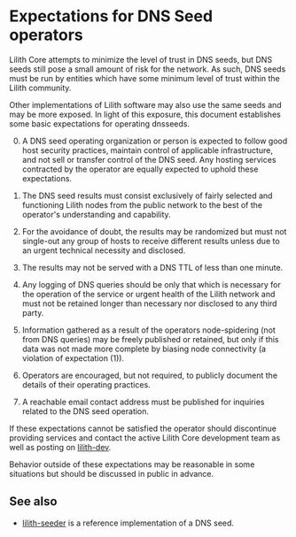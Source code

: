 Expectations for DNS Seed operators
====================================

Lilith Core attempts to minimize the level of trust in DNS seeds,
but DNS seeds still pose a small amount of risk for the network.
As such, DNS seeds must be run by entities which have some minimum
level of trust within the Lilith community.

Other implementations of Lilith software may also use the same
seeds and may be more exposed. In light of this exposure, this
document establishes some basic expectations for operating dnsseeds.

0. A DNS seed operating organization or person is expected to follow good
host security practices, maintain control of applicable infrastructure,
and not sell or transfer control of the DNS seed. Any hosting services
contracted by the operator are equally expected to uphold these expectations.

1. The DNS seed results must consist exclusively of fairly selected and
functioning Lilith nodes from the public network to the best of the
operator's understanding and capability.

2. For the avoidance of doubt, the results may be randomized but must not
single-out any group of hosts to receive different results unless due to an
urgent technical necessity and disclosed.

3. The results may not be served with a DNS TTL of less than one minute.

4. Any logging of DNS queries should be only that which is necessary
for the operation of the service or urgent health of the Lilith
network and must not be retained longer than necessary nor disclosed
to any third party.

5. Information gathered as a result of the operators node-spidering
(not from DNS queries) may be freely published or retained, but only
if this data was not made more complete by biasing node connectivity
(a violation of expectation (1)).

6. Operators are encouraged, but not required, to publicly document the
details of their operating practices.

7. A reachable email contact address must be published for inquiries
related to the DNS seed operation.

If these expectations cannot be satisfied the operator should
discontinue providing services and contact the active Lilith
Core development team as well as posting on
[lilith-dev](https://groups.google.com/forum/#!forum/lilith-dev).

Behavior outside of these expectations may be reasonable in some
situations but should be discussed in public in advance.

See also
----------
- [lilith-seeder](https://github.com/pooler/lilith-seeder) is a reference implementation of a DNS seed.
